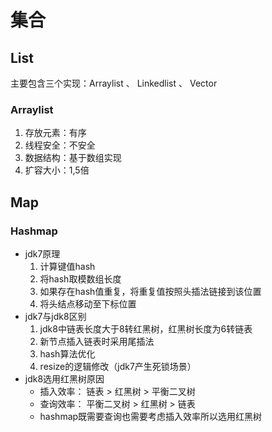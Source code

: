 #  集合

##  List

主要包含三个实现：Arraylist 、 Linkedlist 、 Vector

###  Arraylist

1. 存放元素：有序
2. 线程安全：不安全
3. 数据结构：基于数组实现
4. 扩容大小：1,5倍

## Map

### Hashmap

- jdk7原理
  1. 计算键值hash
  2. 将hash取模数组长度
  3. 如果存在hash值重复，将重复值按照头插法链接到该位置
  4. 将头结点移动至下标位置
- jdk7与jdk8区别
  1. jdk8中链表长度大于8转红黑树，红黑树长度为6转链表
  2. 新节点插入链表时采用尾插法
  3. hash算法优化
  4. resize的逻辑修改（jdk7产生死锁场景）
- jdk8选用红黑树原因
  - 插入效率： 链表 >  红黑树  > 平衡二叉树
  - 查询效率： 平衡二叉树  > 红黑树  >  链表
  - hashmap既需要查询也需要考虑插入效率所以选用红黑树
